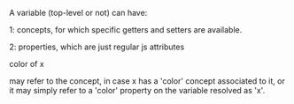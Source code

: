 A variable (top-level or not) can have:

1: concepts, for which specific getters and setters are available.

2: properties, which are just regular js attributes


color of x

may refer to the concept, in case x has a 'color' concept associated to it, or it may simply refer to a 'color' property on the variable resolved as 'x'.





